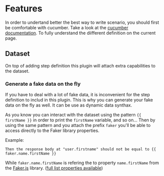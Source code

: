 # Features

In order to undertand better the best way to write scenario, you should first be comfortable with cucumber. Take a look at the [cucumber documentation](https://cucumber.io/docs/gherkin/reference/). To fully understand the diifferent definition on the current page.

## Dataset

On top of adding step definition this plugin will attach extra capabilities to the dataset.


### Generate a fake data on the fly

If you have to deal with a lot of fake data, it is inconvenient for the step definition to includ in this plugin.
This is why you can generate your fake data on the fly as well. It can be use as dynamic data synthax.

As you know you can interact with the dataset using the pattern `{{ firstName }}` in order to print the `firstName` variable, and so on...
Then by using the same pattern and you attach the prefix `faker` you'll be able to access directly to the Faker library properties.

Example: 

```gherkin
Then the response body at "user.firstname" should not be equal to {{ faker.name.firstName }}
```

While `faker.name.firstName` is refering the to property `name.firstName` from the [Faker.js](https://github.com/Marak/faker.js) library. ([full list properties available](https://github.com/Marak/faker.js#api-methods))
